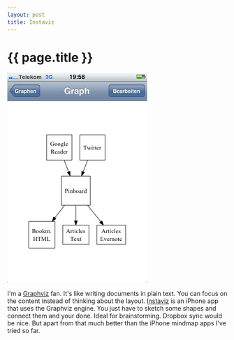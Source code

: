 ```yaml
---
layout: post
title: Instaviz
---
```

# {{ page.title }}

![Instaviz.png](/img/Instaviz.png)

I'm a [Graphviz](http://www.graphviz.org/) fan. It's like writing documents in plain text. You can focus on the content instead of thinking about the layout. [Instaviz](http://instaviz.com/) is an iPhone app that uses the Graphviz engine. You just have to sketch some shapes and connect them and your done. Ideal for brainstorming. Dropbox sync would be nice. But apart from that much better than the iPhone mindmap apps I've tried so far.  